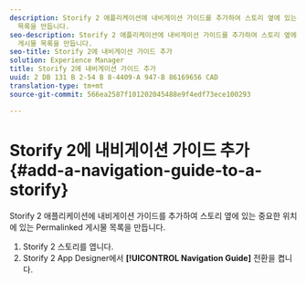 ```yaml
---
description: Storify 2 애플리케이션에 내비게이션 가이드를 추가하여 스토리 옆에 있는 중요한 위치에 있는 Permalinked 게시물
  목록을 만듭니다.
seo-description: Storify 2 애플리케이션에 내비게이션 가이드를 추가하여 스토리 옆에 있는 중요한 위치에 있는 Permalinked
  게시물 목록을 만듭니다.
seo-title: Storify 2에 내비게이션 가이드 추가
solution: Experience Manager
title: Storify 2에 내비게이션 가이드 추가
uuid: 2 DB 131 B 2-54 B 8-4409-A 947-B 86169656 CAD
translation-type: tm+mt
source-git-commit: 566ea2587f101202045488e9f4edf73ece100293

---
```



# Storify 2에 내비게이션 가이드 추가{#add-a-navigation-guide-to-a-storify}

Storify 2 애플리케이션에 내비게이션 가이드를 추가하여 스토리 옆에 있는 중요한 위치에 있는 Permalinked 게시물 목록을 만듭니다.

1. Storify 2 스토리를 엽니다.
1. Storify 2 App Designer에서 **[!UICONTROL Navigation Guide]** 전환을 켭니다.

